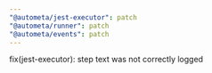 ```yaml
---
"@autometa/jest-executor": patch
"@autometa/runner": patch
"@autometa/events": patch
---
```


fix(jest-executor): step text was not correctly logged
